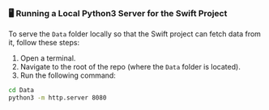 ### 🖥 Running a Local Python3 Server for the Swift Project

To serve the `Data` folder locally so that the Swift project can fetch data from it, follow these steps:

1. Open a terminal.
2. Navigate to the root of the repo (where the `Data` folder is located).
3. Run the following command:

```bash
cd Data
python3 -m http.server 8080
